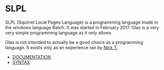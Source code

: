 # SLPL
SLPL (Squirrel Local Pages Language) is a programming language made in the windows language Batch. It was started in February 2017. Olas is a very very simple programming language as it only allows

Olas is not intended to actually be a good choice as a programming language. It exists only as an experience ran by [Nick T.](https://github.com/NikTee)

* [DOCUMENTATION](https://github.com/NikTee/Olas/wiki/Documentation)
* [SYNTAX](https://github.com/NikTee/Olas/wiki/Syntax)

